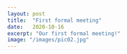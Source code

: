 ```yaml
---
layout: post
title:  "First formal meeting"
date:   2020-10-16
excerpt: "Our first formal meeting!"
image: "/images/pic02.jpg"
---
```


